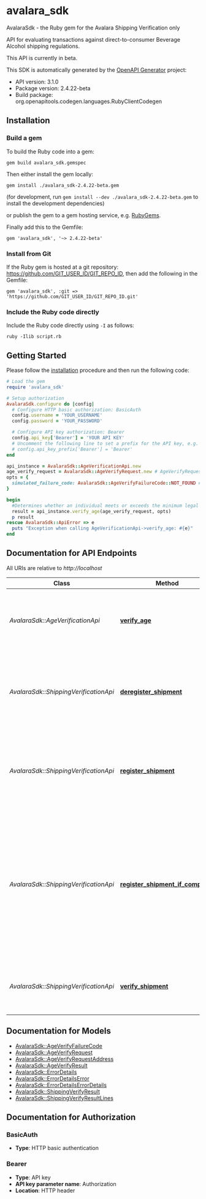 # avalara_sdk

AvalaraSdk - the Ruby gem for the Avalara Shipping Verification only

API for evaluating transactions against direct-to-consumer Beverage Alcohol shipping regulations.

This API is currently in beta.


This SDK is automatically generated by the [OpenAPI Generator](https://openapi-generator.tech) project:

- API version: 3.1.0
- Package version: 2.4.22-beta
- Build package: org.openapitools.codegen.languages.RubyClientCodegen

## Installation

### Build a gem

To build the Ruby code into a gem:

```shell
gem build avalara_sdk.gemspec
```

Then either install the gem locally:

```shell
gem install ./avalara_sdk-2.4.22-beta.gem
```

(for development, run `gem install --dev ./avalara_sdk-2.4.22-beta.gem` to install the development dependencies)

or publish the gem to a gem hosting service, e.g. [RubyGems](https://rubygems.org/).

Finally add this to the Gemfile:

    gem 'avalara_sdk', '~> 2.4.22-beta'

### Install from Git

If the Ruby gem is hosted at a git repository: https://github.com/GIT_USER_ID/GIT_REPO_ID, then add the following in the Gemfile:

    gem 'avalara_sdk', :git => 'https://github.com/GIT_USER_ID/GIT_REPO_ID.git'

### Include the Ruby code directly

Include the Ruby code directly using `-I` as follows:

```shell
ruby -Ilib script.rb
```

## Getting Started

Please follow the [installation](#installation) procedure and then run the following code:

```ruby
# Load the gem
require 'avalara_sdk'

# Setup authorization
AvalaraSdk.configure do |config|
  # Configure HTTP basic authorization: BasicAuth
  config.username = 'YOUR_USERNAME'
  config.password = 'YOUR_PASSWORD'

  # Configure API key authorization: Bearer
  config.api_key['Bearer'] = 'YOUR API KEY'
  # Uncomment the following line to set a prefix for the API key, e.g. 'Bearer' (defaults to nil)
  # config.api_key_prefix['Bearer'] = 'Bearer'
end

api_instance = AvalaraSdk::AgeVerificationApi.new
age_verify_request = AvalaraSdk::AgeVerifyRequest.new # AgeVerifyRequest | Information about the individual whose age is being verified.
opts = {
  simulated_failure_code: AvalaraSdk::AgeVerifyFailureCode::NOT_FOUND # AgeVerifyFailureCode | (Optional) The failure code included in the simulated response of the endpoint. Note that this endpoint is only available in Sandbox for testing purposes.
}

begin
  #Determines whether an individual meets or exceeds the minimum legal drinking age.
  result = api_instance.verify_age(age_verify_request, opts)
  p result
rescue AvalaraSdk::ApiError => e
  puts "Exception when calling AgeVerificationApi->verify_age: #{e}"
end

```

## Documentation for API Endpoints

All URIs are relative to *http://localhost*

Class | Method | HTTP request | Description
------------ | ------------- | ------------- | -------------
*AvalaraSdk::AgeVerificationApi* | [**verify_age**](docs/AgeVerificationApi.md#verify_age) | **POST** /api/v2/ageverification/verify | Determines whether an individual meets or exceeds the minimum legal drinking age.
*AvalaraSdk::ShippingVerificationApi* | [**deregister_shipment**](docs/ShippingVerificationApi.md#deregister_shipment) | **DELETE** /api/v2/companies/{companyCode}/transactions/{transactionCode}/shipment/registration | Removes the transaction from consideration when evaluating regulations that span multiple transactions.
*AvalaraSdk::ShippingVerificationApi* | [**register_shipment**](docs/ShippingVerificationApi.md#register_shipment) | **PUT** /api/v2/companies/{companyCode}/transactions/{transactionCode}/shipment/registration | Registers the transaction so that it may be included when evaluating regulations that span multiple transactions.
*AvalaraSdk::ShippingVerificationApi* | [**register_shipment_if_compliant**](docs/ShippingVerificationApi.md#register_shipment_if_compliant) | **PUT** /api/v2/companies/{companyCode}/transactions/{transactionCode}/shipment/registerIfCompliant | Evaluates a transaction against a set of direct-to-consumer shipping regulations and, if compliant, registers the transaction so that it may be included when evaluating regulations that span multiple transactions.
*AvalaraSdk::ShippingVerificationApi* | [**verify_shipment**](docs/ShippingVerificationApi.md#verify_shipment) | **GET** /api/v2/companies/{companyCode}/transactions/{transactionCode}/shipment/verify | Evaluates a transaction against a set of direct-to-consumer shipping regulations.


## Documentation for Models

 - [AvalaraSdk::AgeVerifyFailureCode](docs/AgeVerifyFailureCode.md)
 - [AvalaraSdk::AgeVerifyRequest](docs/AgeVerifyRequest.md)
 - [AvalaraSdk::AgeVerifyRequestAddress](docs/AgeVerifyRequestAddress.md)
 - [AvalaraSdk::AgeVerifyResult](docs/AgeVerifyResult.md)
 - [AvalaraSdk::ErrorDetails](docs/ErrorDetails.md)
 - [AvalaraSdk::ErrorDetailsError](docs/ErrorDetailsError.md)
 - [AvalaraSdk::ErrorDetailsErrorDetails](docs/ErrorDetailsErrorDetails.md)
 - [AvalaraSdk::ShippingVerifyResult](docs/ShippingVerifyResult.md)
 - [AvalaraSdk::ShippingVerifyResultLines](docs/ShippingVerifyResultLines.md)


## Documentation for Authorization


### BasicAuth

- **Type**: HTTP basic authentication

### Bearer


- **Type**: API key
- **API key parameter name**: Authorization
- **Location**: HTTP header

